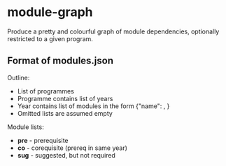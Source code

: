 module-graph
============

Produce a pretty and colourful graph of module dependencies,
optionally restricted to a given program.

Format of modules.json
----------------------

Outline:

 + List of programmes
 + Programme contains list of years
 + Year contains list of modules in the form {"name": <name>, <lists>}
 + Omitted lists are assumed empty

Module lists:

 + **pre** - prerequisite
 + **co**  - corequisite (prereq in same year)
 + **sug** - suggested, but not required
